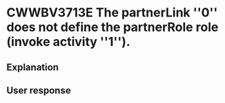 # CWWBV3713E The partnerLink ''0'' does not define the partnerRole role (invoke activity ''1'').

## Explanation

## User response
